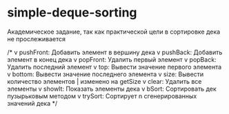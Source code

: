 # simple-deque-sorting
Академическое задание, так как практической цели в сортировке дека не прослеживается

/*
v pushFront: Добавить элемент в вершину дека
v pushBack: Добавить элемент в конец дека
v popFront: Удалить первый элемент
v popBack: Удалить последний элемент
v top: Вывести значение первого элемента
v bottom: Вывести значение последнего элемента
v size: Вывести количество элементов | изменено на getSize
v clear: Удалить все элементы
v showIt: Показать элементы дека
v bSort: Сортировать дек пузырьковым методом
v trySort: Сортирует n сгенерированных значений дека
*/

